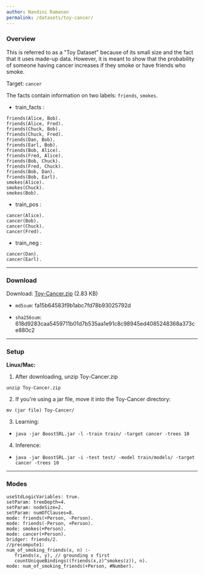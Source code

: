 ```yaml
---
author: Nandini Ramanan
permalink: /datasets/toy-cancer/
---
```


### Overview

This is referred to as a "Toy Dataset" because of its small size and the fact that it uses made-up data. However, it is meant to show that the probability of someone having cancer increases if they smoke or have friends who smoke.

Target: `cancer`

The facts contain information on two labels: `friends`, `smokes`.

* train_facts :

```text
friends(Alice, Bob).
friends(Alice, Fred).
friends(Chuck, Bob).
friends(Chuck, Fred).
friends(Dan, Bob).
friends(Earl, Bob).
friends(Bob, Alice).
friends(Fred, Alice).
friends(Bob, Chuck).
friends(Fred, Chuck).
friends(Bob, Dan).
friends(Bob, Earl).
smokes(Alice).
smokes(Chuck).
smokes(Bob).
```

* train_pos :

```text
cancer(Alice).
cancer(Bob).
cancer(Chuck).
cancer(Fred).
```

* train_neg :

```text
cancer(Dan).
cancer(Earl).
```

---

### Download

Download: [Toy-Cancer.zip](https://github.com/boost-starai/BoostSRL-Misc/blob/master/Datasets/Toy-Cancer/Toy-Cancer.zip?raw=true) (2.83 KB)

* `md5sum`: fa15b64583f9b1abc7fd78b93025792d

* `sha256sum`: 618d9283caa5459711b01d7b535aa1e91c8c98945ed4085248368a373ce880c2

---

### Setup

**Linux/Mac:**

1. After downloading, unzip Toy-Cancer.zip
  
  `unzip Toy-Cancer.zip`

2. If you're using a jar file, move it into the Toy-Cancer directory:
  
  `mv (jar file) Toy-Cancer/`

3. Learning:

  * `java -jar BoostSRL.jar -l -train train/ -target cancer -trees 10`

4. Inference:
  
  * `java -jar BoostSRL.jar -i -test test/ -model train/models/ -target cancer -trees 10`

---

### Modes

```text
useStdLogicVariables: true.
setParam: treeDepth=4.
setParam: nodeSize=2.
setParam: numOfClauses=8.
mode: friends(+Person, -Person).
mode: friends(-Person, +Person).
mode: smokes(+Person).
mode: cancer(+Person).
bridger: friends/2.
//precompute1: 
num_of_smoking_friends(x, n) :- 
   friends(x, y), // grounding x first
   countUniqueBindings((friends(x,z)^smokes(z)), n).
mode: num_of_smoking_friends(+Person, #Number).
```
